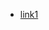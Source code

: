 
* [link1](https://towardsdatascience.com/the-complete-guide-to-the-system-design-interview-ba118f48bdfc)
